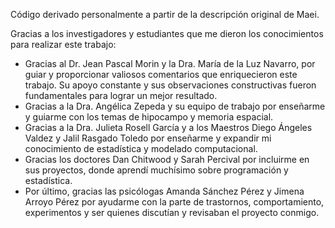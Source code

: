 Código derivado personalmente a partir de la descripción original de Maei.

Gracias a los investigadores y estudiantes que me dieron los conocimientos para realizar este trabajo:
-  Gracias al Dr. Jean Pascal Morin y la Dra. María de la Luz Navarro, por guiar y proporcionar valiosos comentarios
que enriquecieron este trabajo. Su apoyo constante y sus observaciones constructivas fueron fundamentales para lograr un mejor resultado.
- Gracias a la Dra. Angélica Zepeda y su equipo de trabajo por enseñarme y guiarme con los temas de hipocampo y memoria espacial.
-  Gracias a la Dra. Julieta Rosell García y a los Maestros Diego Ángeles Valdez y Jalil Rasgado Toledo por enseñarme y expandir mi conocimiento de estadística y modelado computacional.
-  Gracias los doctores Dan Chitwood y Sarah Percival por incluirme en sus proyectos, donde aprendí muchísimo sobre programación y estadística.
-  Por último, gracias las psicólogas Amanda Sánchez Pérez y Jimena Arroyo Pérez por ayudarme con la parte de trastornos, comportamiento, experimentos y ser quienes discutían y revisaban el proyecto conmigo.
